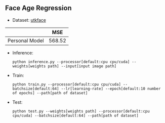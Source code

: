 ## Face Age Regression

- Dataset: <a href='https://www.kaggle.com/datasets/jangedoo/utkface-new'>utkface</a>


|| MSE |
|:-:|:-:|
| Personal Model | 568.52 |

- Inference:
  ```shell
  python inference.py --processor[default:cpu cpu/cuda] --weights[weights path] --input[input image path]
  ```
  
- Train:
   ```shell
   python train.py --processor[default:cpu cpu/cuda] --batchsize[default:64] --lr[learning-rate] --epoch[default:10 number of epochs] --path[path of dataset]
   ```
- Test:
  ```shell
  python test.py --weights[weights path] --processor[default:cpu cpu/cuda] --batchsize[default:64] --path[path of dataset]
  ```

